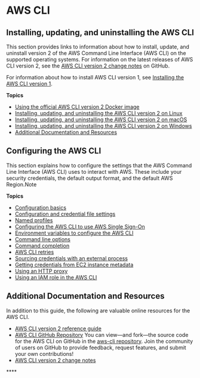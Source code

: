 # AWS CLI

## Installing, updating, and uninstalling the AWS CLI <a id="install-cliv2"></a>

This section provides links to information about how to install, update, and uninstall version 2 of the AWS Command Line Interface \(AWS CLI\) on the supported operating systems. For information on the latest releases of AWS CLI version 2, see the [AWS CLI version 2 change notes](https://github.com/aws/aws-cli/blob/v2/CHANGELOG.rst) on GitHub.

For information about how to install AWS CLI version 1, see [Installing the AWS CLI version 1](https://docs.aws.amazon.com/cli/latest/userguide/install-cliv1.html).

**Topics**

* [Using the official AWS CLI version 2 Docker image](https://docs.aws.amazon.com/cli/latest/userguide/install-cliv2-docker.html)
* [Installing, updating, and uninstalling the AWS CLI version 2 on Linux](https://docs.aws.amazon.com/cli/latest/userguide/install-cliv2-linux.html)
* [Installing, updating, and uninstalling the AWS CLI version 2 on macOS](https://docs.aws.amazon.com/cli/latest/userguide/install-cliv2-mac.html)
* [Installing, updating, and uninstalling the AWS CLI version 2 on Windows](https://docs.aws.amazon.com/cli/latest/userguide/install-cliv2-windows.html)
* [Additional Documentation and Resources](https://docs.aws.amazon.com/cli/latest/userguide/install-cliv2.html#install-cliv2-links)

## Configuring the AWS CLI <a id="cli-chap-configure"></a>

This section explains how to configure the settings that the AWS Command Line Interface \(AWS CLI\) uses to interact with AWS. These include your security credentials, the default output format, and the default AWS Region.Note

**Topics**

* [Configuration basics](https://docs.aws.amazon.com/cli/latest/userguide/cli-configure-quickstart.html)
* [Configuration and credential file settings](https://docs.aws.amazon.com/cli/latest/userguide/cli-configure-files.html)
* [Named profiles](https://docs.aws.amazon.com/cli/latest/userguide/cli-configure-profiles.html)
* [Configuring the AWS CLI to use AWS Single Sign-On](https://docs.aws.amazon.com/cli/latest/userguide/cli-configure-sso.html)
* [Environment variables to configure the AWS CLI](https://docs.aws.amazon.com/cli/latest/userguide/cli-configure-envvars.html)
* [Command line options](https://docs.aws.amazon.com/cli/latest/userguide/cli-configure-options.html)
* [Command completion](https://docs.aws.amazon.com/cli/latest/userguide/cli-configure-completion.html)
* [AWS CLI retries](https://docs.aws.amazon.com/cli/latest/userguide/cli-configure-retries.html)
* [Sourcing credentials with an external process](https://docs.aws.amazon.com/cli/latest/userguide/cli-configure-sourcing-external.html)
* [Getting credentials from EC2 instance metadata](https://docs.aws.amazon.com/cli/latest/userguide/cli-configure-metadata.html)
* [Using an HTTP proxy](https://docs.aws.amazon.com/cli/latest/userguide/cli-configure-proxy.html)
* [Using an IAM role in the AWS CLI](https://docs.aws.amazon.com/cli/latest/userguide/cli-configure-role.html)

## Additional Documentation and Resources <a id="cli-chap-configure"></a>

In addition to this guide, the following are valuable online resources for the AWS CLI.

* [AWS CLI version 2 reference guide](https://awscli.amazonaws.com/v2/documentation/api/latest/index.html)
* [AWS CLI GitHub Repository](https://github.com/aws/aws-cli) You can view—and fork—the source code for the AWS CLI on GitHub in the [aws-cli repository](https://github.com/aws/aws-cli). Join the community of users on GitHub to provide feedback, request features, and submit your own contributions!
* [AWS CLI version 2 change notes](https://github.com/aws/aws-cli/blob/v2/CHANGELOG.rst)

\*\*\*\*

